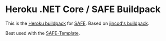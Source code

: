 # Heroku .NET Core / SAFE Buildpack


This is the [Heroku buildpack](https://devcenter.heroku.com/articles/buildpacks) for [SAFE](https://safe-stack.github.io/).
Based on [jincod's buildpack](https://github.com/jincod/dotnetcore-buildpack).

Best used with the [SAFE-Template](https://safe-stack.github.io/docs/template-overview/).
